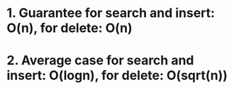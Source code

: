 # 1. Guarantee for search and insert: O(n), for delete: O(n)
# 2. Average case for search and insert: O(logn), for delete: O(sqrt(n))
